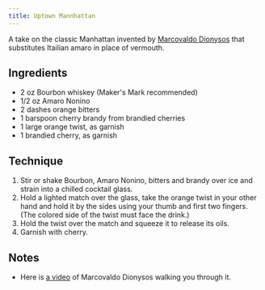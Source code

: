 ```yaml
---
title: Uptown Mannhattan
---
```


A take on the classic Manhattan invented by [Marcovaldo Dionysos](http://www.sfgate.com/food/article/BAR-STARS-Marcovaldo-Dionysos-3171394.php) that substitutes Itailian amaro in place of vermouth.


Ingredients
-----------

* 2 oz Bourbon whiskey (Maker's Mark recommended)
* 1/2 oz Amaro Nonino
* 2 dashes orange bitters
* 1 barspoon cherry brandy from brandied cherries
* 1 large orange twist, as garnish
* 1 brandied cherry, as garnish


Technique
-----------

1. Stir or shake Bourbon, Amaro Nonino, bitters and brandy over ice and strain into a chilled cocktail glass.
2. Hold a lighted match over the glass, take the orange twist in your other hand and hold it by the sides using your thumb and first two fingers. (The colored side of the twist must face the drink.)
3. Hold the twist over the match and squeeze it to release its oils.
4. Garnish with cherry.


Notes
-----------

* Here is [a video](http://vimeo.com/3967294) of Marcovaldo Dionysos walking you through it.